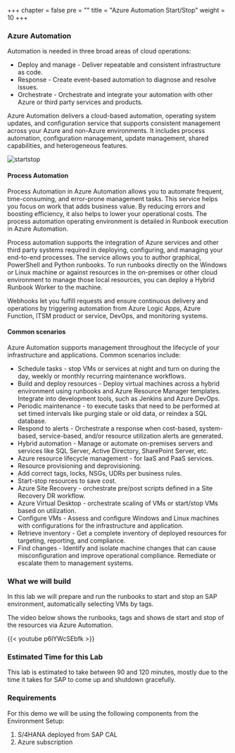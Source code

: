 +++
chapter = false
pre = "<b></b>"
title = "Azure Automation Start/Stop"
weight = 10
+++

### Azure Automation

Automation is needed in three broad areas of cloud operations:

- Deploy and manage - Deliver repeatable and consistent infrastructure as code.
- Response - Create event-based automation to diagnose and resolve issues.
- Orchestrate - Orchestrate and integrate your automation with other Azure or third party services and products.

Azure Automation delivers a cloud-based automation, operating system updates, and configuration service that supports consistent management across your Azure and non-Azure environments. It includes process automation, configuration management, update management, shared capabilities, and heterogeneous features.

![startstop](/images/startstop-sample.png?height=500px)

#### Process Automation
Process Automation in Azure Automation allows you to automate frequent, time-consuming, and error-prone management tasks. This service helps you focus on work that adds business value. By reducing errors and boosting efficiency, it also helps to lower your operational costs. The process automation operating environment is detailed in Runbook execution in Azure Automation.

Process automation supports the integration of Azure services and other third party systems required in deploying, configuring, and managing your end-to-end processes. The service allows you to author graphical, PowerShell and Python runbooks. To run runbooks directly on the Windows or Linux machine or against resources in the on-premises or other cloud environment to manage those local resources, you can deploy a Hybrid Runbook Worker to the machine.

Webhooks let you fulfill requests and ensure continuous delivery and operations by triggering automation from Azure Logic Apps, Azure Function, ITSM product or service, DevOps, and monitoring systems.

#### Common scenarios
Azure Automation supports management throughout the lifecycle of your infrastructure and applications. Common scenarios include:

- Schedule tasks - stop VMs or services at night and turn on during the day, weekly or monthly recurring maintenance workflows.
- Build and deploy resources - Deploy virtual machines across a hybrid environment using runbooks and Azure Resource Manager templates. Integrate into development tools, such as Jenkins and Azure DevOps.
- Periodic maintenance - to execute tasks that need to be performed at set timed intervals like purging stale or old data, or reindex a SQL database.
- Respond to alerts - Orchestrate a response when cost-based, system-based, service-based, and/or resource utilization alerts are generated.
- Hybrid automation - Manage or automate on-premises servers and services like SQL Server, Active Directory, SharePoint Server, etc.
- Azure resource lifecycle management - for IaaS and PaaS services.
- Resource provisioning and deprovisioning.
- Add correct tags, locks, NSGs, UDRs per business rules.
- Start-stop resources to save cost.
- Azure Site Recovery - orchestrate pre/post scripts defined in a Site Recovery DR workflow.
- Azure Virtual Desktop - orchestrate scaling of VMs or start/stop VMs based on utilization.
- Configure VMs - Assess and configure Windows and Linux machines with configurations for the infrastructure and application.
- Retrieve inventory - Get a complete inventory of deployed resources for targeting, reporting, and compliance.
- Find changes - Identify and isolate machine changes that can cause misconfiguration and improve operational compliance. Remediate or escalate them to management systems.

### What we will build

In this lab we will prepare and run the runbooks to start and stop an SAP environment, automatically selecting VMs by tags. 

The video below shows the runbooks, tags and shows de start and stop of the resources via Azure Automation. 

{{< youtube p6lYWcSEbfk >}}

### Estimated Time for this Lab

This lab is estimated to take between 90 and 120 minutes, mostly due to the time it takes for SAP to come up and shutdown gracefully.  

### Requirements

For this demo we will be using the following components from the Environment Setup: 

1. S/4HANA deployed from SAP CAL
2. Azure subscription   
